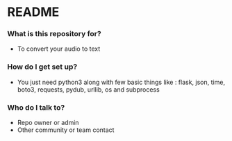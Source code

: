 # README #

### What is this repository for? ###

* To convert your audio to text

### How do I get set up? ###

* You just need python3 along with few basic things like : flask, json, time, boto3, requests, pydub, urllib, os and subprocess

### Who do I talk to? ###

* Repo owner or admin
* Other community or team contact
